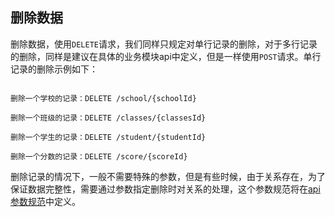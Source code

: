 ## 删除数据



删除数据，使用`DELETE`请求，我们同样只规定对单行记录的删除，对于多行记录的删除，同样是建议在具体的业务模块api中定义，但是一样使用`POST`请求。单行记录的删除示例如下：



```

删除一个学校的记录：DELETE /school/{schoolId}

删除一个班级的记录：DELETE /classes/{classesId}

删除一个学生的记录：DELETE /student/{studentId}

删除一个分数的记录：DELETE /score/{scoreId}

```



删除记录的情况下，一般不需要特殊的参数，但是有些时候，由于关系存在，为了保证数据完整性，需要通过参数指定删除时对关系的处理，这个参数规范将在[api参数规范](parameter.md)中定义。
